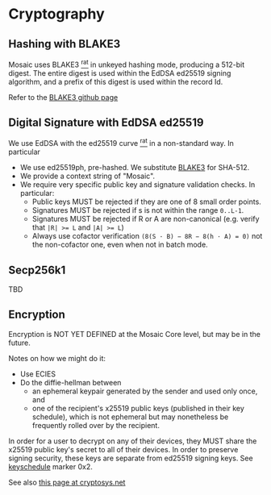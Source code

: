 # Cryptography

## Hashing with BLAKE3

Mosaic uses BLAKE3 [<sup>rat</sup>](rationale.md#blake3)
in unkeyed hashing mode, producing a 512-bit digest. The entire digest is
used within the EdDSA ed25519 signing algorithm, and a prefix of this digest is used within
the record Id.

Refer to the [BLAKE3 github page](https://github.com/BLAKE3-team/BLAKE3)


## Digital Signature with EdDSA ed25519

We use <t>EdDSA with the ed25519 curve</t> [<sup>rat</sup>](rationale.md#eddsa-ed25519)
in a non-standard way. In particular

* We use ed25519ph, pre-hashed. We substitute [BLAKE3](#hashing-with-blake3) for SHA-512.
* We provide a context string of "Mosaic".
* We require very specific public key and signature validation checks. In particular:
    * Public keys MUST be rejected if they are one of 8 small order points.
    * Signatures MUST be rejected if s is not within the range `0..L-1`.
    * Signatures MUST be rejected if R or A are non-canonical
      (e.g. verify that `|R| >= L` and `|A| >= L`)
    * Always use cofactor verification `(8(S · B) − 8R − 8(h · A) = 0)` not the
      non-cofactor one, even when not in batch mode.

## Secp256k1

TBD

## Encryption

Encryption is NOT YET DEFINED at the Mosaic Core level, but may be in the future.

Notes on how we might do it:

* Use ECIES
* Do the diffie-hellman between
    * an ephemeral keypair generated by the sender and used only once, and
    * one of the recipient's x25519 public keys (published in their key
      schedule), which is not ephemeral but may nonetheless be frequently
      rolled over by the recipient.

In order for a user to decrypt on any of their devices, they MUST share the x25519 public key's
secret to all of their devices. In order to preserve signing security, these keys are separate
from ed25519 signing keys. See [keyschedule](keyschedule.md) marker 0x2.

See also [this page at cryptosys.net](https://www.cryptosys.net/pki/manpki/pki_eccsafecurves.html)
